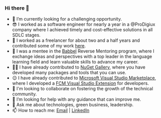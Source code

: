 ### Hi there 👋 

- 🌱 I’m currently looking for a challenging opportunity.
- 😎 I worked as a software engineer for nearly a year in a @ProDigiux company where I achieved timely and cost-effective solutions in all SDLC stages.
- 🔭 I worked as a freelancer for about two and a half years and contributed some of my work [here](https://github.com/MoMakkawi?tab=repositories).
- 🤝 I was a mentee in the [Babbel](https://drive.google.com/file/d/13guhGifz3jfsenFQ_a6F8lLt9DDSvaHa/view?usp=drive_link) Reverse Mentoring program, where I exchange ideas and perspectives with a top leader in the language learning field and learn valuable skills to advance my career.
- 👩‍💻 I have already contributed to [NuGet Gallery](https://www.nuget.org/profiles/MoMakkawi), where you have developed many packages and tools that you can use.
- 😉 I have already contributed to [Microsoft Visual Studio Marketplace](https://marketplace.visualstudio.com/), where I developed a [FCM Visual Studio Extension](https://marketplace.visualstudio.com/items?itemName=Makkawi011.FunctionalCodeMap) for developers. 
- 👯 I'm looking to collaborate on fostering the growth of the technical community.
- 🤔 I’m looking for help with any guidance that can improve me.
- 💬 Ask me about technologies, green business, leadership.
- 📫 How to reach me: [Email](mailto:Mohamad.Makkawi@outlook.com) | [LinkedIn](https://www.linkedin.com/in/momakkawi/)
